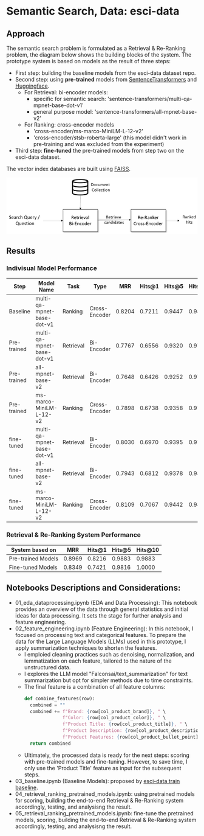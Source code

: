 # Semantic Search, Data: esci-data

## Approach
The semantic search problem is formulated as a Retrieval & Re-Ranking problem, the diagram below shows the building blocks of the system. 
The prototype system is based on models as the result of three steps:
- First step: building the baseline models from the esci-data dataset repo.
- Second step: using **pre-trained** models from [SentenceTransformers](https://sbert.net/) and [Huggingface](https://huggingface.co/).
  - For Retrieval: bi-encoder models:
    - specific for semantic search: 'sentence-transformers/multi-qa-mpnet-base-dot-v1'
    - general purpose model: 'sentence-transformers/all-mpnet-base-v2'
  - For Ranking: cross-encoder models
    - 'cross-encoder/ms-marco-MiniLM-L-12-v2'
    - 'cross-encoder/stsb-roberta-large' (this model didn't work in pre-training and was excluded from the experiment)
- Third step: **fine-tuned** the pre-trained models from step two on the esci-data dataset.

The vector index databases are built using [FAISS](https://github.com/facebookresearch/faiss). 

![Retrieval & Re-Ranking Diagram](https://raw.githubusercontent.com/UKPLab/sentence-transformers/master/docs/img/InformationRetrieval.png)

## Results

### Indivisual Model Performance

| Step        | Model Name                 | Task          | Type          | MRR      | Hits@1 | Hits@5 | Hits@10 | 
| --------    | ----------                 | ----------    | ----------    | ------   | ------ | ------ | ------- | 
| Baseline    | multi-qa-mpnet-base-dot-v1 | Ranking       | Cross-Encoder | 0.8204   | 0.7211 | 0.9447 | 0.9834  | 
| Pre-trained | multi-qa-mpnet-base-dot-v1 | Retrieval     | Bi-Encoder    | 0.7767   | 0.6556 | 0.9320 | 0.9792  |
| Pre-trained | all-mpnet-base-v2          | Retrieval     | Bi-Encoder    | 0.7648   | 0.6426 | 0.9252 | 0.9790  |
| Pre-trained | ms-marco-MiniLM-L-12-v2    | Ranking       | Cross-Encoder | 0.7898   | 0.6738 | 0.9358 | 0.9774  |
| fine-tuned  | multi-qa-mpnet-base-dot-v1 | Retrieval     | Bi-Encoder    | 0.8030   | 0.6970 | 0.9395 | 0.9797  |
| fine-tuned  | all-mpnet-base-v2          | Retrieval     | Bi-Encoder    | 0.7943   | 0.6812 | 0.9378 | 0.9817  |
| fine-tuned  | ms-marco-MiniLM-L-12-v2    | Ranking       | Cross-Encoder | 0.8109   | 0.7067 | 0.9442 | 0.9825  |

### Retrieval & Re-Ranking System Performance
| System based on    | MRR      | Hits@1 | Hits@5 | Hits@10 | 
| --------           | ------   | ------ | ------ | ------- | 
| Pre-trained Models | 0.8969   | 0.8216 | 0.9883 | 0.9883  | 
| Fine-tuned Models  | 0.8349   | 0.7421 | 0.9816 | 1.0000  | 


## Notebooks Descriptions and Considerations:
- 01_eda_dataprocessing.ipynb (EDA and Data Processing): This notebook provides an overview of the data through general statistics and initial ideas for data processing. It sets the stage for further analysis and feature engineering.
- 02_feature_engineering.ipynb (Feature Engineering): In this notebook, I focused on processing text and categorical features. To prepare the data for the Large Language Models (LLMs) used in this prototype, I apply summarization techniques to shorten the features.
  - I emploied cleaning practices such as denoising, normalization, and lemmatization on each feature, tailored to the nature of the unstructured data.
  - I explores the LLM model "Falconsai/text_summarization" for text summarization but opt for simpler methods due to time constraints.
  - The final feature is a combination of all feature columns:
    ```python
    def combine_features(row):
      combined = ""
      combined += f"Brand: {row[col_product_brand]}, " \
                  f"Color: {row[col_product_color]}, " \
                  f"Product Title: {row[col_product_title]}, " \
                  f"Product Description: {row[col_product_description]}, and " \
                  f"Product Features: {row[col_product_bullet_point]}."
      return combined
    ```
  - Ultimately, the processed data is ready for the next steps: scoring with pre-trained models and fine-tuning. However, to save time, I only use the 'Product Title' feature as input for the subsequent steps.
- 03_baseline.ipynb (Baseline Models): proposed by [esci-data train baseline](https://github.com/amazon-science/esci-data/blob/main/ranking/train.py).
- 04_retrieval_ranking_pretrained_models.ipynb: using pretrained models for scoring, building the end-to-end Retrieval & Re-Ranking system accordingly, testing, and analysisng the result.
- 05_retrieval_ranking_pretrained_models.ipynb: fine-tune the pretrained models, scoring, building the end-to-end Retrieval & Re-Ranking system accordingly, testing, and analysisng the result.
